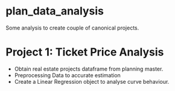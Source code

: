 # plan_data_analysis
Some analysis to create couple of canonical projects.

# Project 1: Ticket Price Analysis

* Obtain real estate projects dataframe from planning master.
* Preprocessing Data to accurate estimation
* Create a Linear Regression object to analyse curve behaviour.





